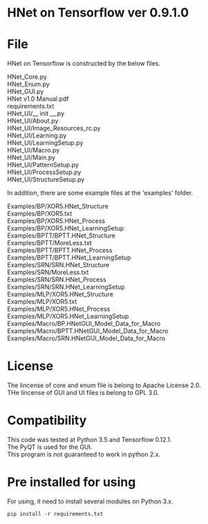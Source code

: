 # HNet on Tensorflow ver 0.9.1.0

# File
HNet on Tensorflow is constructed by the below files.

HNet_Core.py<br>
HNet_Enum.py<br>
HNet_GUI.py<br>
HNet v1.0 Manual.pdf<br>
requirements.txt<br>
HNet_UI/__ init __.py<br>
HNet_UI/About.py<br>
HNet_UI/Image_Resources_rc.py<br>
HNet_UI/Learning.py<br>
HNet_UI/LearningSetup.py<br>
HNet_UI/Macro.py<br>
HNet_UI/Main.py<br>
HNet_UI/PatternSetup.py<br>
HNet_UI/ProcessSetup.py<br>
HNet_UI/StructureSetup.py<br>

In addition, there are some example files at the 'examples' folder.

Examples/BP/XOR5.HNet_Structure<br>
Examples/BP/XOR5.txt<br>
Examples/BP/XOR5.HNet_Process<br>
Examples/BP/XOR5.HNet_LearningSetup<br>
Examples/BPTT/BPTT.HNet_Structure<br>
Examples/BPTT/MoreLess.txt<br>
Examples/BPTT/BPTT.HNet_Process<br>
Examples/BPTT/BPTT.HNet_LearningSetup<br>
Examples/SRN/SRN.HNet_Structure<br>
Examples/SRN/MoreLess.txt<br>
Examples/SRN/SRN.HNet_Process<br>
Examples/SRN/SRN.HNet_LearningSetup<br>
Examples/MLP/XOR5.HNet_Structure<br>
Examples/MLP/XOR5.txt<br>
Examples/MLP/XOR5.HNet_Process<br>
Examples/MLP/XOR5.HNet_LearningSetup<br>
Examples/Macro/BP.HNetGUI_Model_Data_for_Macro<br>
Examples/Macro/BPTT.HNetGUI_Model_Data_for_Macro<br>
Examples/Macro/SRN.HNetGUI_Model_Data_for_Macro<br>

# License
The lincense of core and enum file is belong to Apache License 2.0.<br>
THe lincense of GUI and UI files is belong to GPL 3.0.<br>

# Compatibility
This code was tested at Python 3.5 and Tensorflow 0.12.1.<br>
The PyQT is used for the GUI.<br>
This program is not guaranteed to work in python 2.x.

# Pre installed for using

For using, it need to install several modules on Python 3.x.

    pip install -r requirements.txt

